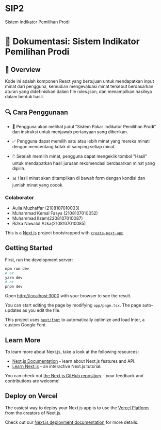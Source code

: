 # SIP2
Sistem Indikator Pemilihan Prodi
# 📖 Dokumentasi: Sistem Indikator Pemilihan Prodi

## 🌟 Overview
Kode ini adalah komponen React yang bertujuan untuk mendapatkan input minat dari pengguna, kemudian mengevaluasi minat tersebut berdasarkan aturan yang didefinisikan dalam file rules.json, dan menampilkan hasilnya dalam bentuk hasil.


## 🔍 Cara Penggunaan
- 🚀 Pengguna akan melihat judul "Sistem Pakar Indikator Pemilihan Prodi" dan instruksi untuk menjawab pertanyaan yang diberikan.

- ✅ Pengguna dapat memilih satu atau lebih minat yang mereka minati dengan mencentang kotak di samping setiap minat.

- 🖱️ Setelah memilih minat, pengguna dapat mengeklik tombol "Hasil" untuk mendapatkan hasil jurusan rekomendasi berdasarkan minat yang dipilih.

- 📊 Hasil minat akan ditampilkan di bawah form dengan kondisi dan jumlah minat yang cocok.

### Colaborator
- Aulia Muzhaffar (2108107010033)
- Muhammad Kemal Fasya (2108107010052)
- Muhammad Ilzam(2208107010087)
- Rizka Nawalul Azka(2108107010085)





This is a [Next.js](https://nextjs.org/) project bootstrapped with [`create-next-app`](https://github.com/vercel/next.js/tree/canary/packages/create-next-app).

## Getting Started

First, run the development server:

```bash
npm run dev
# or
yarn dev
# or
pnpm dev
```

Open [http://localhost:3000](http://localhost:3000) with your browser to see the result.

You can start editing the page by modifying `app/page.tsx`. The page auto-updates as you edit the file.

This project uses [`next/font`](https://nextjs.org/docs/basic-features/font-optimization) to automatically optimize and load Inter, a custom Google Font.

## Learn More

To learn more about Next.js, take a look at the following resources:

- [Next.js Documentation](https://nextjs.org/docs) - learn about Next.js features and API.
- [Learn Next.js](https://nextjs.org/learn) - an interactive Next.js tutorial.

You can check out [the Next.js GitHub repository](https://github.com/vercel/next.js/) - your feedback and contributions are welcome!

## Deploy on Vercel

The easiest way to deploy your Next.js app is to use the [Vercel Platform](https://vercel.com/new?utm_medium=default-template&filter=next.js&utm_source=create-next-app&utm_campaign=create-next-app-readme) from the creators of Next.js.

Check out our [Next.js deployment documentation](https://nextjs.org/docs/deployment) for more details.





